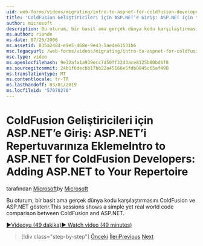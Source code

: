 ```yaml
---
uid: web-forms/videos/migrating/intro-to-aspnet-for-coldfusion-developers-adding-aspnet-to-your-repertoire
title: 'ColdFusion Geliştiricileri için ASP.NET’e Giriş: ASP.NET için topluluğunun ekleme | Microsoft Docs'
author: microsoft
description: Bu oturum, bir basit ama gerçek dünya kodu karşılaştırmasını ColdFusion ve ASP.NET gösterir.
ms.author: riande
ms.date: 07/25/2006
ms.assetid: 835a2484-e9e5-468e-9e43-5ae4e61531b6
msc.legacyurl: /web-forms/videos/migrating/intro-to-aspnet-for-coldfusion-developers-adding-aspnet-to-your-repertoire
msc.type: video
ms.openlocfilehash: 9e32afa1a939ecc7d50ff32d3ace8125b80bd6f8
ms.sourcegitcommit: 24b1f6decbb17bb22a45166e5fdb0845c65af498
ms.translationtype: MT
ms.contentlocale: tr-TR
ms.lasthandoff: 03/01/2019
ms.locfileid: "57078270"
---
```

<a name="intro-to-aspnet-for-coldfusion-developers-adding-aspnet-to-your-repertoire"></a><span data-ttu-id="a042d-103">ColdFusion Geliştiricileri için ASP.NET’e Giriş: ASP.NET’i Repertuvarınıza Ekleme</span><span class="sxs-lookup"><span data-stu-id="a042d-103">Intro to ASP.NET for ColdFusion Developers: Adding ASP.NET to Your Repertoire</span></span>
====================
<span data-ttu-id="a042d-104">tarafından [Microsoft](https://github.com/microsoft)</span><span class="sxs-lookup"><span data-stu-id="a042d-104">by [Microsoft](https://github.com/microsoft)</span></span>

<span data-ttu-id="a042d-105">Bu oturum, bir basit ama gerçek dünya kodu karşılaştırmasını ColdFusion ve ASP.NET gösterir.</span><span class="sxs-lookup"><span data-stu-id="a042d-105">This sessions shows a simple yet real world code comparison between ColdFusion and ASP.NET.</span></span>

[<span data-ttu-id="a042d-106">&#9654;Videoyu (49 dakika)</span><span class="sxs-lookup"><span data-stu-id="a042d-106">&#9654; Watch video (49 minutes)</span></span>](https://channel9.msdn.com/Blogs/ASP-NET-Site-Videos/intro-to-aspnet-for-coldfusion-developers-adding-aspnet-to-your-repertoire)

> [!div class="step-by-step"]
> <span data-ttu-id="a042d-107">[Önceki](intro-to-aspnet-for-jsp-developers-building-applications.md)
> [İleri](introduction-to-aspnet-for-coldfusion-developers-building-an-aspnet-application.md)</span><span class="sxs-lookup"><span data-stu-id="a042d-107">[Previous](intro-to-aspnet-for-jsp-developers-building-applications.md)
[Next](introduction-to-aspnet-for-coldfusion-developers-building-an-aspnet-application.md)</span></span>
